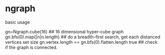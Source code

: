# ngraph

basic usage

gn=Ngraph.cube(16) ## 16 dimensional hyper-cube graph
gn.bfs(0).map{|n|n.length} ## do a breadth-first search, get each distanced vertices set size
gn.vertex.length == gn.bfs(0).flatten.length 
true ## check if the graph is connected.
